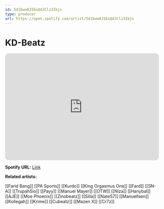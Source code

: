 ```yaml
---
id: 5d1bww8J5EoQdJClz3Ibjs
type: producer
url: https://open.spotify.com/artist/5d1bww8J5EoQdJClz3Ibjs
---
```

# KD-Beatz

<iframe style="border-radius:12px" src="https://open.spotify.com/embed/artist/5d1bww8J5EoQdJClz3Ibjs" width="100%" height="352" frameBorder="0" allowfullscreen="" allow="autoplay; clipboard-write; encrypted-media; fullscreen; picture-in-picture" loading="lazy"></iframe>

**Spotify URL:** [Link](https://open.spotify.com/artist/5d1bww8J5EoQdJClz3Ibjs)

**Related artists:**

[[Farid Bang]]
[[PA Sports]]
[[Kurdo]]
[[King Orgasmus One]]
[[Fard]]
[[SN-A]]
[[TrupahSio]]
[[Payy]]
[[Manuel Mayer]]
[[OTW]]
[[Niza]]
[[Hanybal]]
[[AJÉ]]
[[Moe Phoenix]]
[[Zinobeatz]]
[[Silla]]
[[Nate57]]
[[Manuellsen]]
[[Kollegah]]
[[Krime]]
[[Cubeatz]]
[[Mazen X]]
[[Cr7z]]
